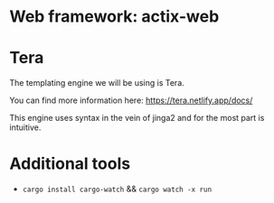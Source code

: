 # Web framework: actix-web

# Tera
The templating engine we will be using is Tera.

You can find more information here:
https://tera.netlify.app/docs/

This engine uses syntax in the vein of jinga2 and for the most part is intuitive.

# Additional tools

- `cargo install cargo-watch` && `cargo watch -x run`